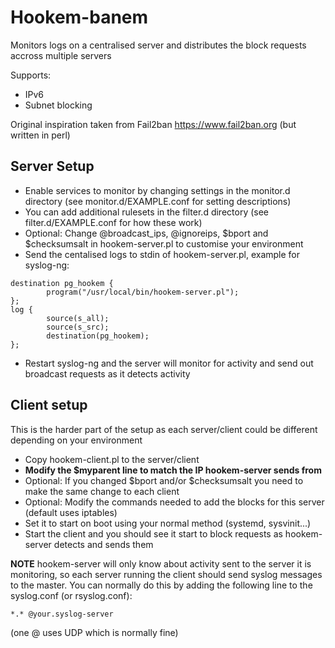 # Hookem-banem
Monitors logs on a centralised server and distributes the block requests accross multiple servers

Supports:
 - IPv6 
 - Subnet blocking

Original inspiration taken from Fail2ban https://www.fail2ban.org (but written in perl)


## Server Setup
- Enable services to monitor by changing settings in the monitor.d directory (see monitor.d/EXAMPLE.conf for setting descriptions)
- You can add additional rulesets in the filter.d directory (see filter.d/EXAMPLE.conf for how these work)
- Optional: Change @broadcast_ips, @ignoreips, $bport and $checksumsalt in hookem-server.pl to customise your environment
- Send the centalised logs to stdin of hookem-server.pl, example for syslog-ng:
```
destination pg_hookem { 
        program("/usr/local/bin/hookem-server.pl"); 
};
log {
        source(s_all); 
        source(s_src);
        destination(pg_hookem);
};
```
- Restart syslog-ng and the server will monitor for activity and send out broadcast requests as it detects activity


## Client setup
This is the harder part of the setup as each server/client could be different depending on your environment

- Copy hookem-client.pl to the server/client 
- **Modify the $myparent line to match the IP hookem-server sends from**
- Optional: If you changed $bport and/or $checksumsalt you need to make the same change to each client
- Optional: Modify the commands needed to add the blocks for this server (default uses iptables)
- Set it to start on boot using your normal method (systemd, sysvinit...)
- Start the client and you should see it start to block requests as hookem-server detects and sends them


**NOTE** hookem-server will only know about activity sent to the server it is monitoring, so each server running the client should send syslog messages to the master. You can normally do this by adding the following line to the syslog.conf (or rsyslog.conf):
```
*.* @your.syslog-server
```
(one @ uses UDP which is normally fine)
